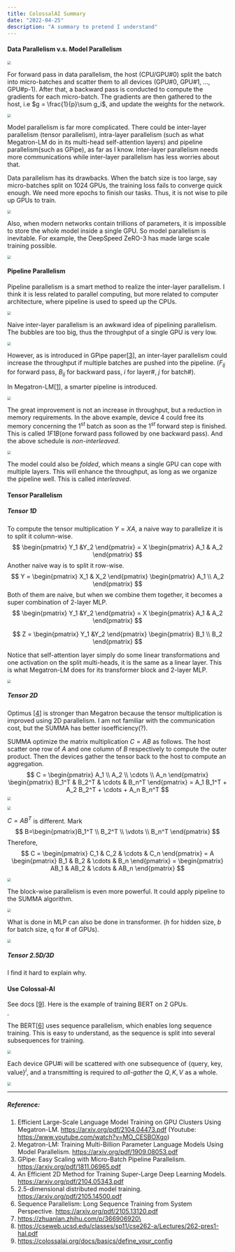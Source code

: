 ```yaml
---
title: ColossalAI Summary
date: "2022-04-25"
description: "A summary to pretend I understand"
---
```


#### Data Parallelism v.s. Model Parallelism

<img src="img/splitting.svg" style="zoom:50%;" />

For forward pass in data parallelism, the host (CPU/GPU#0) split the batch into micro-batches and scatter them to all devices (GPU#0, GPU#1, ..., GPU#p-1). After that, a backward pass is conducted to compute the gradients for each micro-batch. The gradients are then gathered to the host, i.e $g = \frac{1}{p}\sum g_i$, and update the weights for the network.

<img src="img/3.JPG" style="zoom:50%;" />

Model parallelism is far more complicated. There could be inter-layer parallelism (tensor parallelism), intra-layer parallelism (such as what Megatron-LM do in its multi-head self-attention layers) and pipeline parallelism(such as GPipe), as far as I know. Inter-layer parallelism needs more communications while inter-layer parallelism has less worries about that.

Data parallelism has its drawbacks. When the batch size is too large, say micro-batches split on 1024 GPUs, the training loss fails to converge quick enough. We need more epochs to finish our tasks. Thus, it is not wise to pile up GPUs to train.

<img src="img/11.JPG" style="zoom:50%;" />

Also, when modern networks contain trillions of parameters, it is impossible to store the whole model inside a single GPU. So model parallelism is inevitable. For example, the DeepSpeed ZeRO-3 has made large scale training possible.

<img src="img/12.JPG" style="zoom:50%;" />

#### Pipeline Parallelism

Pipeline parallelism is a smart method to realize the inter-layer parallelism. I think it is less related to parallel computing, but more related to computer architecture, where pipeline is used to speed up the CPUs.

<img src="img/2.JPG" style="zoom:50%;" />

Naive inter-layer parallelism is an awkward idea of pipelining parallelism. The bubbles are too big, thus the throughput of a single GPU is very low.

<img src="img/13.JPG" style="zoom:50%;" />

However, as is introduced in GPipe paper[[3](https://arxiv.org/pdf/1811.06965.pdf)], an inter-layer parallelism could increase the throughput if multiple batches are pushed into the pipeline. ($F_{ij}$ for forward pass, $B_{ij}$ for backward pass, $i$ for layer#, $j$ for batch#).

In Megatron-LM[[1](https://arxiv.org/pdf/2104.04473.pdf)], a smarter pipeline is introduced.

<img src="img/6.JPG" style="zoom: 50%;" />

The great improvement is not an increase in throughput, but a reduction in memory requirements.  In the above example, device 4 could free its memory concerning the $1^{st}$ batch as soon as the $1^{st}$ forward step is finished. This is called *1F1B*(one forward pass followed by one backward pass). And the above schedule is *non-interleaved*.

<img src="img/8.JPG" style="zoom:50%;" />

The model could also be *folded*, which means a single GPU can cope with multiple layers. This will enhance the throughput, as long as we organize the pipeline well. This is called *interleaved*.

#### Tensor Parallelism

##### Tensor 1D

To compute the tensor multiplication $Y=XA$, a naive way to parallelize it is to split it column-wise.
$$
\begin{pmatrix}
Y_1 &Y_2
\end{pmatrix} = X
\begin{pmatrix}
A_1 & A_2
\end{pmatrix}
$$
Another naive way is to split it row-wise.
$$
Y = 
\begin{pmatrix}
X_1 & X_2
\end{pmatrix}
\begin{pmatrix}
A_1 \\ A_2
\end{pmatrix}
$$
Both of them are naive, but when we combine them together, it becomes a super combination of 2-layer MLP.
$$
\begin{pmatrix}
Y_1 &Y_2
\end{pmatrix} = X
\begin{pmatrix}
A_1 & A_2
\end{pmatrix}
$$

$$
Z = 
\begin{pmatrix}
Y_1 &Y_2
\end{pmatrix}
\begin{pmatrix}
B_1 \\ B_2
\end{pmatrix}
$$

Notice that self-attention layer simply do some linear transformations and one activation on the split multi-heads, it is the same as a linear layer. This is what Megatron-LM does for its transformer block and 2-layer MLP.

<img src="img/14.JPG" style="zoom:50%;" />

##### Tensor 2D

Optimus [[4](https://arxiv.org/pdf/2104.05343.pdf)] is stronger than Megatron because the tensor multiplication is improved using 2D parallelism. I am not familiar with the communication cost, but the SUMMA has better isoefficiency(?).

SUMMA optimize the matrix multiplication $C=AB$ as follows. The host scatter one row of $A$ and one column of $B$ respectively to compute the outer product. Then the devices gather the tensor back to the host to compute an aggregation.
$$
C = 
\begin{pmatrix}
A_1 \\ A_2 \\ \cdots \\ A_n
\end{pmatrix}
\begin{pmatrix}
B_1^T & B_2^T & \cdots & B_n^T
\end{pmatrix} = A_1 B_1^T + A_2 B_2^T + \cdots + A_n B_n^T
$$
<img src="img/16.JPG" style="zoom:50%;" />

<img src="img/17.JPG" style="zoom:50%;" />

 $C=AB^T$ is different. Mark 
$$
B=\begin{pmatrix}B_1^T \\ B_2^T \\ \vdots \\ B_n^T \end{pmatrix}
$$
Therefore, 
$$
C = \begin{pmatrix}
C_1 & C_2 & \cdots & C_n
\end{pmatrix} = 
A
\begin{pmatrix}
B_1 & B_2 & \cdots & B_n
\end{pmatrix} = 
\begin{pmatrix}
AB_1 & AB_2 & \cdots & AB_n
\end{pmatrix}
$$


<img src="img/19.JPG" style="zoom:50%;" />

The block-wise parallelism is even more powerful. It could apply pipeline to the SUMMA algorithm.

<img src="img/18.JPG" style="zoom: 50%;" />

What is done in MLP can also be done in transformer. ($h$ for hidden size, $b$ for batch size, q for # of GPUs).

<img src="img/15.JPG" style="zoom:50%;" />

##### Tensor 2.5D/3D

I find it hard to explain why.



#### Use Colossal-AI

See docs [[9](https://colossalai.org/docs/basics/define_your_config)]. Here is the example of training BERT on 2 GPUs.

<img src="img/1.JPG" style="zoom: 25%;" />

The BERT[[6](https://arxiv.org/pdf/2105.13120.pdf)] uses sequence parallelism, which enables long sequence training. This is easy to understand, as the sequence is split into several subsequences for training. 

<img src="img/20.JPG" style="zoom:50%;" />

Each device GPU#i will be scattered with one subsequence of {query, key, value}$^i$, and a transmitting is required to *all-gather* the ${Q, K, V}$ as a whole. 

<img src="img/21.JPG" style="zoom:50%;" />

------

##### Reference:

1. Efficient Large-Scale Language Model Training on GPU Clusters Using Megatron-LM. https://arxiv.org/pdf/2104.04473.pdf (Youtube: https://www.youtube.com/watch?v=MO_CESBOXgo)
2. Megatron-LM: Training Multi-Billion Parameter Language Models Using Model Parallelism. https://arxiv.org/pdf/1909.08053.pdf
3. GPipe: Easy Scaling with Micro-Batch Pipeline Parallelism. https://arxiv.org/pdf/1811.06965.pdf
4. An Efficient 2D Method for Training Super-Large Deep Learning Models. https://arxiv.org/pdf/2104.05343.pdf
5. 2.5-dimensional distributed model training. https://arxiv.org/pdf/2105.14500.pdf
6. Sequence Parallelism: Long Sequence Training from System Perspective. https://arxiv.org/pdf/2105.13120.pdf
7. https://zhuanlan.zhihu.com/p/366906920\
8. https://cseweb.ucsd.edu/classes/sp11/cse262-a/Lectures/262-pres1-hal.pdf
9. https://colossalai.org/docs/basics/define_your_config
